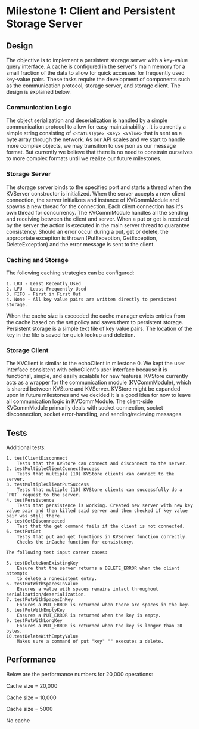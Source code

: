 # Milestone 1: Client and Persistent Storage Server

## Design
The objective is to implement a persistent storage server with a key-value query interface. A cache is configured in the server's main memory for a small fraction of the data to allow for quick accesses for frequently used key-value pairs. These tasks require the development of components such as the communication protocol, storage server, and storage client. The design is explained below.

### Communication Logic
The object serialization and deserialization is handled by a simple communication protocol to allow for easy maintainability . It is currently a simple string consisting of `<StatusType> <Key> <Value>` that is sent as a byte array through the network. As our API scales and we start to handle more complex objects, we may transition to use json as our message format. But currently we believe that there is no need to constrain ourselves to more complex formats until we realize our future milestones.

### Storage Server
The storage server binds to the specified port and starts a thread when the KVServer constructor
is initialized. When the server accepts a new client connection, the server initializes and instance of 
KVCommModule and spawns a new thread for the connection. Each client connection has it's own
thread for concurrency. The KVCommModule handles all the sending and receiving between the client
and server. When a put or get is received by the server the action is executed in the main server thread
to guarantee consistency. Should an error occur during a put, get or delete, the appropriate
exception is thrown (PutException, GetException, DeleteException) and the error message is sent
to the client.

### Caching and Storage
The following caching strategies can be configured:

    1. LRU - Least Recently Used
    2. LFU - Least Frequently Used
    3. FIFO - First in First Out
    4. None - All key value pairs are written directly to persistent storage.

When the cache size is exceeded the cache manager evicts entries from the cache based on
the set policy and saves them to persistent storage. Persistent storage is a simple
text file of key value pairs. The location of the key in the file is saved for quick lookup
and deletion.

### Storage Client

The KVClient is similar to the echoClient in milestone 0. We kept the user interface consistent with echoClient's user interface because it is functional, simple, and easily scalable for new features. KVStore currently acts as a wrapper for the communication module (KVCommModule), which is shared between KVStore and KVServer. KVStore might be expanded upon in future milestones and we decided it is a good idea for now to leave all communication logic in KVCommModule. The client-side KVCommModule primarily deals with socket connection, socket disconnection, socket error-handling, and sending/recieving messages.

## Tests

Additional tests:

    1. testClientDisconnect
        Tests that the KVStore can connect and disconnect to the server.
    2. testMultipleClientConnectSuccess
        Tests that multiple (10) KVStore clients can connect to the server.
    3. testMultipleClientPutSuccess
        Tests that multiple (10) KVStore clients can successfully do a `PUT` request to the server.
    4. testPersistence
        Tests that persistence is working. Created new server with new key value pair and then killed said server and then checked if key value pair was still there.
    5. testGetDisconnected
        Test that the get command fails if the client is not connected.
    6. testPutGet
        Tests that put and get functions in KVServer function correctly.
        Checks the inCache function for consistency.
    
    The following test input corner cases:
    
    5. testDeleteNonExistingKey
        Ensure that the server returns a DELETE_ERROR when the client attempts 
        to delete a nonexistent entry.
    6. testPutWithSpacesInValue
        Ensures a value with spaces remains intact throughout serialization/deserialization.
    7. testPutWithSpacesInKey
        Ensures a PUT_ERROR is returned when there are spaces in the key.
    8. testPutWithEmptyKey
        Ensures a PUT_ERROR is returned when the key is empty.
    9. testPutWithLongKey
        Ensures a PUT_ERROR is returned when the key is longer than 20 bytes.
    10.testDeleteWithEmptyValue
        Makes sure a command of put "key" "" executes a delete.

## Performance

Below are the performance numbers for 20,000 operations:


Cache size = 20,000

Cache size = 10,000

Cache size = 5000

No cache